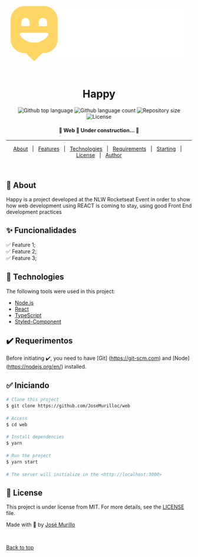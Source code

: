 <div align="center" id="top"> 
  <img src="./.github/logo.svg" alt="Web" />

  &#xa0;

  <!-- <a href="https://web.netlify.app">Demo</a> -->
</div>

<h1 align="center">Happy</h1>

<p align="center">
  <img alt="Github top language" src="https://img.shields.io/github/languages/top/JoseMurilloc/nlw-happy-web?color=FFDF2B">

  <img alt="Github language count" src="https://img.shields.io/github/languages/count/JoseMurilloc/nlw-happy-web?color=FFDF2B">

  <img alt="Repository size" src="https://img.shields.io/github/repo-size/JoseMurilloc/nlw-happy-web?color=FFDF2B">

  <img alt="License" src="https://img.shields.io/github/license/JoseMurilloc/nlw-happy-web?color=FFDF2B">

  <!-- <img alt="Github issues" src="https://img.shields.io/github/issues/{{YOUR_GITHUB_USERNAME}}/web?color=56BEB8" /> -->

  <!-- <img alt="Github forks" src="https://img.shields.io/github/forks/{{YOUR_GITHUB_USERNAME}}/web?color=56BEB8" /> -->

  <!-- <img alt="Github stars" src="https://img.shields.io/github/stars/{{YOUR_GITHUB_USERNAME}}/web?color=56BEB8" /> -->
</p>

<!-- Status -->

<h4 align="center"> 
	🚧  Web 🚀 Under construction...  🚧
</h4> 

<hr>

<p align="center">
  <a href="#dart-about">About</a> &#xa0; | &#xa0; 
  <a href="#sparkles-features">Features</a> &#xa0; | &#xa0;
  <a href="#rocket-technologies">Technologies</a> &#xa0; | &#xa0;
  <a href="#white_check_mark-requirements">Requirements</a> &#xa0; | &#xa0;
  <a href="#checkered_flag-starting">Starting</a> &#xa0; | &#xa0;
  <a href="#memo-license">License</a> &#xa0; | &#xa0;
  <a href="https://github.com/{{YOUR_GITHUB_USERNAME}}" target="_blank">Author</a>
</p>

<br>

## 🎯 About ##
Happy is a project developed at the NLW Rocketseat Event in order to show how web development using REACT is coming to stay, using good Front End development practices

## ✨ Funcionalidades ##

✅ Feature 1;\
✅ Feature 2;\
✅ Feature 3;

## 🚀 Technologies ##

The following tools were used in this project:

- [Node.js](https://nodejs.org/en/)
- [React](https://pt-br.reactjs.org/)
- [TypeScript](https://www.typescriptlang.org/)
- [Styled-Component]('https://styled-components.com/')
## ✔️ Requerimentos ##

Before initiating ✔️, you need to have [Git] (https://git-scm.com) and [Node] (https://nodejs.org/en/) installed.

## ✅ Iniciando ##

```bash
# Clone this project
$ git clone https://github.com/JoseMurilloc/web

# Access
$ cd web

# Install dependencies
$ yarn

# Run the project
$ yarn start

# The server will initialize in the <http://localhost:3000>
```

## 📝 License ##

This project is under license from MIT. For more details, see the [LICENSE](LICENSE.md) file.


Made with 💖 by <a href="https://github.com/{{YOUR_GITHUB_USERNAME}}" target="_blank">José Murillo</a>

&#xa0;

<a href="#top">Back to top</a>
